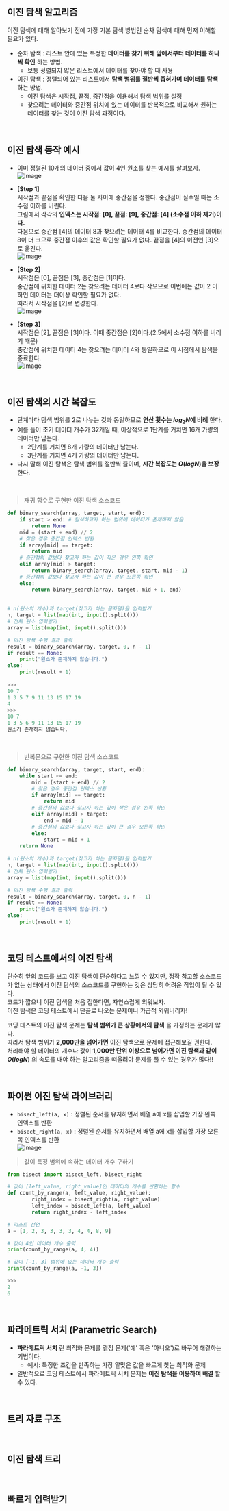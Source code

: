 ## 이진 탐색 알고리즘  

이진 탐색에 대해 알아보기 전에 가장 기본 탐색 방법인 순차 탐색에 대해 먼저 이해할 필요가 있다.
* 순차 탐색 : 리스트 안에 있는 특정한 **데이터를 찾기 위해 앞에서부터 데이터를 하나씩 확인** 하는 방법.
  *  보통 정렬되지 않은 리스트에서 데이터를 찾아야 할 때 사용
* 이진 탐색 : 정렬되어 있는 리스트에서 **탐색 범위를 절반씩 좁혀가며 데이터를 탐색** 하는 방법.
  * 이진 탐색은 시작점, 끝점, 중간점을 이용해서 탐색 범위를 설정
  * 찾으려는 데이터와 중간점 위치에 있는 데이터를 반복적으로 비교해서 원하는 데이터를 찾는 것이 이진 탐색 과정이다.
<br/>

## 이진 탐색 동작 예시
* 이미 정렬된 10개의 데이터 중에서 값이 4인 원소를 찾는 예시를 살펴보자.  
![image](https://user-images.githubusercontent.com/78528903/181243480-435b8ce2-a90c-4352-95f8-e24d75a62743.png)

* **[Step 1]**  
시작점과 끝점을 확인한 다음 둘 사이에 중간점을 정한다. 중간점이 실수일 때는 소수점 이하를 버린다.  
그림에서 각각의 **인덱스는 시작점: [0], 끝점: [9], 중간점: [4] (소수점 이하 제거)이다.**  
다음으로 중간점 [4]의 데이터 8과 찾으려는 데이터 4를 비교한다. 중간점의 데이터 8이 더 크므로 중간점 이후의 값은 확인할 필요가 없다. 끝점을 [4]의 이전인 [3]으로 옮긴다.   
![image](https://user-images.githubusercontent.com/78528903/181243875-280855ce-4389-4162-a6ee-d391da2bfa0a.png)

* **[Step 2]**  
시작점은 [0], 끝점은 [3], 중간점은 [1]이다.  
중간점에 위치한 데이터 2는 찾으려는 데이터 4보다 작으므로 이번에는 값이 2 이하인 데이터는 더이상 확인할 필요가 없다.  
따라서 시작점을 [2]로 변경한다.  
![image](https://user-images.githubusercontent.com/78528903/181244206-00648d09-9aa6-409a-979f-c1c36a7b1c3f.png)
  
* **[Step 3]**  
시작점은 [2], 끝점은 [3]이다. 이때 중간점은 [2]이다.(2.5에서 소수점 이하를 버리기 때문)  
중간점에 위치한 데이터 4는 찾으려는 데이터 4와 동일하므로 이 시점에서 탐색을 종료한다.  
![image](https://user-images.githubusercontent.com/78528903/181244364-e37f60b6-2535-4a71-8b02-13733dceeef9.png)

<br/>  

## 이진 탐색의 시간 복잡도
* 단계마다 탐색 범위를 2로 나누는 것과 동일하므로 **연산 횟수는 $log_{2}N$에 비례** 한다.
* 예를 들어 초기 데이터 개수가 32개일 때, 이상적으로 1단계를 거치면 16개 가량의 데이터만 남는다.
  * 2단계를 거치면 8개 가량의 데이터만 남는다.
  * 3단계를 거치면 4개 가량의 데이터만 남는다.
* 다시 말해 이진 탐색은 탐색 범위를 절반씩 줄이며, **시간 복잡도는 $O(logN)$을 보장** 한다.  
<br/>

> 재귀 함수로 구현한 이진 탐색 소스코드
```python
def binary_search(array, target, start, end):
    if start > end: # 탐색하고자 하는 범위에 데이터가 존재하지 않음
        return None
    mid = (start + end) // 2
    # 찾은 경우 중간점 인덱스 반환
    if array[mid] == target:
        return mid
    # 중간점의 값보다 찾고자 하는 값이 작은 경우 왼쪽 확인
    elif array[mid] > target:
        return binary_search(array, target, start, mid - 1)
    # 중간점의 값보다 찾고자 하는 값이 큰 경우 오른쪽 확인
    else:
        return binary_search(array, target, mid + 1, end)
        
	
# n(원소의 개수)과 target(찾고자 하는 문자열)을 입력받기
n, target = list(map(int, input().split()))
# 전체 원소 입력받기
array = list(map(int, input().split()))

# 이진 탐색 수행 결과 출력
result = binary_search(array, target, 0, n - 1)
if result == None:
    print("원소가 존재하지 않습니다.")
else:
    print(result + 1)
    
>>>
10 7
1 3 5 7 9 11 13 15 17 19
4
>>>
10 7
1 3 5 6 9 11 13 15 17 19
원소가 존재하지 않습니다.
```
<br/>

> 반복문으로 구현한 이진 탐색 소스코드
```python
def binary_search(array, target, start, end):
    while start <= end:
        mid = (start + end) // 2
        # 찾은 경우 중간점 인덱스 반환
        if array[mid] == target:
            return mid
        # 중간점의 값보다 찾고자 하는 값이 작은 경우 왼쪽 확인
        elif array[mid] > target:
            end = mid - 1
        # 중간점의 값보다 찾고자 하는 값이 큰 경우 오른쪽 확인
        else:
            start = mid + 1
    return None
    
# n(원소의 개수)과 target(찾고자 하는 문자열)을 입력받기
n, target = list(map(int, input().split()))
# 전체 원소 입력받기
array = list(map(int, input().split()))

# 이진 탐색 수행 결과 출력
result = binary_search(array, target, 0, n - 1)
if result == None:
    print("원소가 존재하지 않습니다.")
else:
    print(result + 1)
```
<br/>

## 코딩 테스트에서의 이진 탐색

단순히 앞의 코드를 보고 이진 탐색이 단순하다고 느낄 수 있지만, 정작 참고할 소스코드가 없는 상태에서 이진 탐색의 소스코드를 구현하는 것은 상당히 어려운 작업이 될 수 있다.  
코드가 짧으니 이진 탐색을 처음 접한다면, 자연스럽게 외워보자.  
이진 탐색은 코딩 테스트에서 단골로 나오는 문제이니 가급적 외워버리자!  

코딩 테스트의 이진 탐색 문제는 **탐색 범위가 큰 상황에서의 탐색** 을 가정하는 문제가 많다.  
따라서 탐색 범위가 **2,000만을 넘어가면** 이진 탐색으로 문제에 접근해보길 권한다.  
처리해야 할 데이터의 개수나 값이 **1,000만 단위 이상으로 넘어가면 이진 탐색과 같이 $O(logN)$** 의 속도를 내야 하는 알고리즘을 떠올려야 문제를 풀 수 있는 경우가 많다!!

<br/>

## 파이썬 이진 탐색 라이브러리
* `bisect_left(a, x)` : 정렬된 순서를 유지하면서 배열 a에 x를 삽입할 가장 왼쪽 인덱스를 반환
* `bisect_right(a, x)` : 정렬된 순서를 유지하면서 배열 a에 x를 삽입할 가장 오른쪽 인덱스를 반환  
![image](https://user-images.githubusercontent.com/78528903/181248035-98096035-6d56-4cdf-8d19-9ca0fd9df25f.png)

> 값이 특정 범위에 속하는 데이터 개수 구하기
```python
from bisect import bisect_left, bisect_right

# 값이 [left_value, right_value]인 데이터의 개수를 반환하는 함수
def count_by_range(a, left_value, right_value):
		right_index = bisect_right(a, right_value)
		left_index = bisect_left(a, left_value)
		return right_index - left_index

# 리스트 선언 
a = [1, 2, 3, 3, 3, 3, 4, 4, 8, 9]

# 값이 4인 데이터 개수 출력
print(count_by_range(a, 4, 4))

# 값이 [-1, 3] 범위에 있는 데이터 개수 출력
print(count_by_range(a, -1, 3))

>>>
2
6
```
<br/>

## 파라메트릭 서치 (Parametric Search)
* **파라메트릭 서치** 란 최적화 문제를 결정 문제('예' 혹은 '아니오')로 바꾸어 해결하는 기법이다.
  * 예시: 특정한 조건을 만족하는 가장 알맞은 값을 빠르게 찾는 최적화 문제
* 일반적으로 코딩 테스트에서 파라메트릭 서치 문제는 **이진 탐색을 이용하여 해결** 할 수 있다.

<br/>

## 트리 자료 구조


<br/>

## 이진 탐색 트리


<br/>

## 빠르게 입력받기

